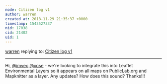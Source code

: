 ```yaml
---
node: Citizen log v1
author: warren
created_at: 2018-11-29 21:35:37 +0000
timestamp: 1543527337
nid: 17038
cid: 21402
uid: 1
---
```




[warren](../profile/warren) replying to: [Citizen log v1](../notes/imvec/09-02-2018/citizen-log-v1)

----
Hi, [@imvec](/profile/imvec) [@xose](/profile/xose) - we're looking to integrate this into Leaflet Environmental Layers so it appears on all maps on PublicLab.org and Mapknitter as a layer. Any updates? How does this sound? Thanks!!!